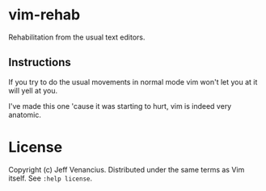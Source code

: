 # vim-rehab
Rehabilitation from the usual text editors.

## Instructions

If you try to do the usual movements in normal mode vim won't let you at it will yell at you.

I've made this one 'cause it was starting to hurt, vim is indeed very anatomic.

# License

Copyright (c) Jeff Venancius. Distributed under the same terms as Vim itself. See `:help license`.
